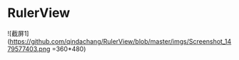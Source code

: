 # RulerView

![截屏1](https://github.com/qindachang/RulerView/blob/master/imgs/Screenshot_1479577403.png =360*480)